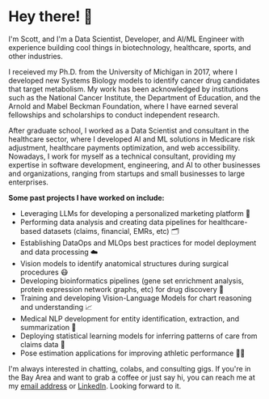 # Hey there! 👋

I'm Scott, and I'm a Data Scientist, Developer, and AI/ML Engineer with experience building cool things in biotechnology, healthcare, sports, and other industries. 

I receieved my Ph.D. from the University of Michigan in 2017, where I developed new Systems Biology models to identify cancer drug candidates that target metabolism. My work has been acknowledged by institutions such as the National Cancer Institute, the Department of Education, and the Arnold and Mabel Beckman Foundation, where I have earned several fellowships and scholarships to conduct independent research. 
    
After graduate school, I worked as a Data Scientist and consultant in the healthcare sector, where I developed AI and ML solutions in Medicare risk adjustment, healthcare payments optimization, and web accessibility. Nowadays, I work for myself as a technical consultant, providing my expertise in software development, engineering, and AI to other businesses and organizations, ranging from startups and small businesses to large enterprises.

**Some past projects I have worked on include:**
* Leveraging LLMs for developing a personalized marketing platform 📧
* Performing data analysis and creating data pipelines for healthcare-based datasets (claims, financial, EMRs, etc) 🗂️
* Establishing DataOps and MLOps best practices for model deployment and data processing ☁️
* Vision models to identify anatomical structures during surgical procedures 😷
* Developing bioinformatics pipelines (gene set enrichment analysis, protein expression network graphs, etc) for drug discovery 💊
* Training and developing Vision-Language Models for chart reasoning and understanding 📈 
* Medical NLP development for entity identification, extraction, and summarization 📄
* Deploying statistical learning models for inferring patterns of care from claims data 🏥
* Pose estimation applications for improving athletic performance 🏃‍♀️

I'm always interested in chatting, colabs, and consulting gigs. If you're in the Bay Area and want to grab a coffee or just say hi, you can reach me at my [email address](scottcampit@gmail.com) or [LinkedIn](https://www.linkedin.com/in/scottcampit/). Looking forward to it.
